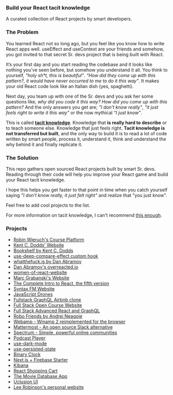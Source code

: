 ### **Build your React tacit knowledge**

A curated collection of React projects by smart developers.

### The Problem ###

You learned React not so long ago, but you feel like you know how to write React apps well. useEffect and useContext are your friends and somehow, you got invited to that secret Sr. devs project that is being built with React.

It’s your first day and you start reading the codebase and it looks like nothing you’ve seen before, but somehow you understand it all. You think to yourself, *“holy sh\*t, this is beautiful”*. *“How did they come up with this pattern?, it would have never occurred to me to do it this way”*. It makes your old React code look like an Italian dish (yes, spaghetti).

Next day, you team up with one of the Sr. devs and you ask her some questions like, *why did you code it this way?* *How did you come up with this pattern?* And the only answers you get are; *"I don’t know really"*, *"it just feels right to write it this way"* or the now mythical *“I just know”*.

This is called [**tacit knowledge**](https://commoncog.com/blog/the-tacit-knowledge-series/). Knowledge that **is really hard to describe** or to teach someone else. Knowledge that just feels right. **Tacit knowledge is not transferred but built**, and the only way to build it is to read a lot of code written by smart people, process it, understand it, think and understand the why behind it and finally replicate it.

### The Solution

This repo gathers open sourced React projects built by smart Sr. devs. Reading through their code will help you improve your React game and build your React tacit knowledge.

I hope this helps you get faster to that point in time when you catch yourself saying *"I don't know really, it just felt right"* and realize that "you just know".

Feel free to add cool projects to the list.

For more information on tacit knowledge, I can't recommend [this enough](https://commoncog.com/blog/the-tacit-knowledge-series/).

### Projects ###

- [Robin Wieruch's Course Platform](https://github.com/rwieruch/nextjs-firebase-authentication)
- [Kent C. Dodds' Website](https://github.com/kentcdodds/kentcdodds.com)
- [Bookshelf by Kent C. Dodds](https://github.com/kentcdodds/bookshelf)
- [use-deep-compare-effect custom hook](https://github.com/kentcdodds/use-deep-compare-effect)
- [whatthefuck.is by Dan Abramov](https://github.com/gaearon/whatthefuck.is)
- [Dan Abramov's overreacted.io ](https://github.com/gaearon/overreacted.io)
- [women-of-react-website](https://github.com/rachelnabors/women-of-react-website)
- [Marc Grabanski's Website](https://github.com/1Marc/marcgrabanski.com)
- [The Complete Intro to React, the fifth version](https://github.com/btholt/complete-intro-to-react-v5)
- [Syntax FM Website](https://github.com/wesbos/Syntax)
- [JavaScript Drones](https://github.com/wesbos/javascript-drones)
- [Fullstack GraphQL Airbnb clone](https://github.com/benawad/fullstack-graphql-airbnb-clone)
- [Full Stack Open Course Website](https://github.com/fullstack-hy2020/fullstack-hy2020.github.io)
- [Full Stack Advanced React and GraphQL](https://github.com/wesbos/Advanced-React)
- [Robo Friends by Andrei Neagoie](https://github.com/aneagoie/robofriends)
- [Webamp - Winamp 2 reimplemented for the browser](https://github.com/captbaritone/webamp/tree/master/packages/webamp)
- [Mattermost - An open source Slack alternative](https://github.com/mattermost/mattermost-webapp)
- [Spectrum - Simple, powerful online communities](https://github.com/withspectrum/spectrum)
- [Podcast Player](https://github.com/gaearon/podcast-player)
- [use-dark-mode](https://github.com/donavon/use-dark-mode)
- [use-persisted-state](https://github.com/donavon/use-persisted-state)
- [Binary Clock](https://github.com/donavon/binclock)
- [Next.js + Firebase Starter](https://github.com/rwieruch/nextjs-firebase-authentication)
- [Kibana](https://github.com/elastic/kibana)
- [React Shopping Cart](https://github.com/jeffersonRibeiro/react-shopping-cart)
- [The Movie Database App](https://github.com/SKempin/reactjs-tmdb-app)
- [Uclusion UI](https://github.com/Uclusion/uclusion_web_ui)
- [Lee Robinson's personal website](https://github.com/leerob/leerob.io)


